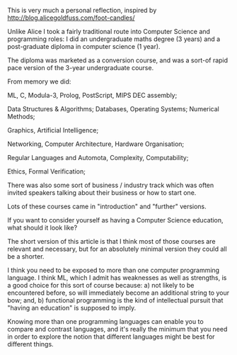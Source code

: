[brutal]: #title "What good is Computer Science"
[brutal]: #author "David Jones"
[brutal]: #date

This is very much a personal reflection,
inspired by http://blog.alicegoldfuss.com/foot-candles/

Unlike Alice I took a fairly traditional route
into Computer Science and programming roles:
I did an undergraduate maths degree (3 years) and a
post-graduate diploma in computer science (1 year).

The diploma was marketed as a conversion course,
and was a sort-of rapid pace version of the 3-year undergraduate
course.

From memory we did:

ML, C, Modula-3, Prolog, PostScript, MIPS DEC assembly;

Data Structures & Algorithms;
Databases, Operating Systems;
Numerical Methods;

Graphics, Artificial Intelligence;

Networking, Computer Architecture, Hardware Organisation;

Regular Languages and Automota, Complexity, Computability;

Ethics, Formal Verification;

There was also some sort of business / industry track
which was often invited speakers talking about their business
or how to start one.

Lots of these courses came in "introduction" and "further"
versions.

If you want to consider yourself as having a Computer Science
education, what should it look like?

The short version of this article is that I think most of those
courses are relevant and necessary, but for an absolutely
minimal version they could all be a shorter.

I think you need to be exposed to
more than one computer programming language.
I think ML, which I admit has weaknesses as well as strengths,
is a good choice for this sort of course because:
a) not likely to be encountered before,
so will immediately become an additional string to your bow;
and, b) functional programming is the kind of intellectual
pursuit that "having an education" is supposed to imply.

Knowing more than one programming languages can enable you to
compare and contrast languages,
and it's really the minimum that you need
in order to explore the notion that
different languages might be best for different things.

